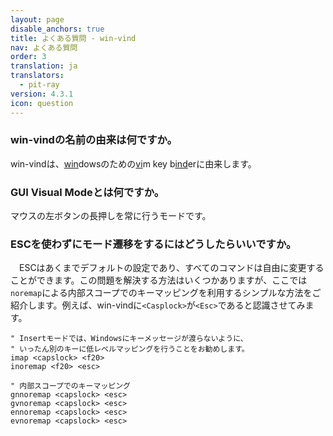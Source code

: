 ```yaml
---
layout: page
disable_anchors: true
title: よくある質問 - win-vind
nav: よくある質問
order: 3
translation: ja
translators:
  - pit-ray
version: 4.3.1
icon: question
---
```


### win-vindの名前の由来は何ですか。
win-vindは、<u>win</u>dowsのための<u>vi</u>m key b<u>ind</u>erに由来します。
<br>

### GUI Visual Modeとは何ですか。
マウスの左ボタンの長押しを常に行うモードです。
<br>

### ESCを使わずにモード遷移をするにはどうしたらいいですか。
　ESCはあくまでデフォルトの設定であり、すべてのコマンドは自由に変更することができます。この問題を解決する方法はいくつかありますが、ここでは`noremap`による内部スコープでのキーマッピングを利用するシンプルな方法をご紹介します。例えば、win-vindに`<Casplock>`が`<Esc>`であると認識させてみます。

```vim
" Insertモードでは、Windowsにキーメッセージが渡らないように、
" いったん別のキーに低レベルマッピングを行うことをお勧めします。
imap <capslock> <f20>
inoremap <f20> <esc>

" 内部スコープでのキーマッピング
gnnoremap <capslock> <esc>
gvnoremap <capslock> <esc>
ennoremap <capslock> <esc>
evnoremap <capslock> <esc>
```
